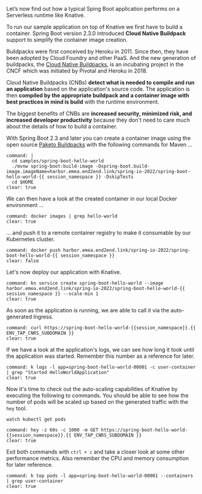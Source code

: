 Let’s now find out how a typical Sping Boot application performs on a Serverless runtime like Knative.

To run our sample application on top of Knative we first have to build a container. 
Spring Boot version 2.3.0 introduced **Cloud Native Buildpack** support to simplify the container image creation.

Buildpacks were first conceived by Heroku in 2011. Since then, they have been adopted by Cloud Foundry and other PaaS.
And the new generation of buildpacks, the [Cloud Native Buildpacks](https://buildpacks.io), is an incubating project in the CNCF which was initiated by Pivotal and Heroku in 2018.

Cloud Native Buildpacks (CNBs) **detect what is needed to compile and run an application** based on the application's source code.
The application is then **compiled by the appropriate buildpack and a container image with best practices in mind is build** with the runtime environment.

The biggest benefits of CNBs are **increased security, minimized risk, and increased developer productivity** because they don't need to care much about the details of how to build a container.

With Spring Boot 2.3 and later you can create a container image using the open source [Paketo Buildpacks](https://paketo.io) with the following commands for Maven ...
```terminal:execute
command: |
  cd samples/spring-boot-hello-world
  ./mvnw spring-boot:build-image -Dspring-boot.build-image.imageName=harbor.emea.end2end.link/spring-io-2022/spring-boot-hello-world-{{ session_namespace }} -DskipTests
  cd $HOME
clear: true
```

We can then have a look at the created container in our local Docker environment ...
```terminal:execute
command: docker images | grep hello-world
clear: true
```

... and push it to a remote container registry to make it consumable by our Kubernetes cluster.
```terminal:execute
command: docker push harbor.emea.end2end.link/spring-io-2022/spring-boot-hello-world-{{ session_namespace }}
clear: false
```

Let's now deploy our application with Knative.
```terminal:execute
command: kn service create spring-boot-hello-world --image harbor.emea.end2end.link/spring-io-2022/spring-boot-hello-world-{{ session_namespace }} --scale-min 1
clear: true
```

As soon as the application is running, we are able to call it via the auto-generated Ingress.
```terminal:execute
command: curl https://spring-boot-hello-world-{{session_namespace}}.{{ ENV_TAP_CNRS_SUBDOMAIN }}
clear: true
```

If we have a look at the application's logs, we can see how long it took until the application was started. Remember this number as a reference for later.
```terminal:execute
command: k logs -l app=spring-boot-hello-world-00001 -c user-container | grep "Started HelloWorldApplication"
clear: true
```

Now it's time to check out the auto-scaling capabilities of Knative by executing the following to commands. You should be able to see how the number of pods will be scaled up based on the generated traffic with the `hey` tool.
```execute-2
watch kubectl get pods
```
```terminal:execute
command: hey -z 60s -c 1000 -m GET https://spring-boot-hello-world-{{session_namespace}}.{{ ENV_TAP_CNRS_SUBDOMAIN }}
clear: true
```
Exit both commands with `ctrl + c` and take a closer look at some other performance metrics. Also remember the CPU and memory consumption for later reference.
```terminal:execute
command: k top pods -l app=spring-boot-hello-world-00001 --containers | grep user-container
clear: true
```